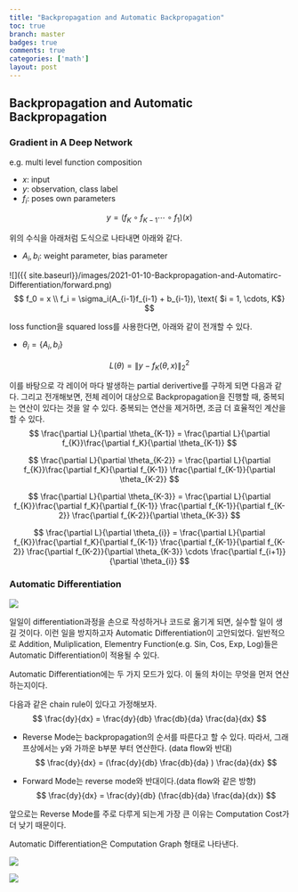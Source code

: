 ```yaml
---
title: "Backpropagation and Automatic Backpropagation"
toc: true
branch: master
badges: true
comments: true
categories: ['math']
layout: post
---
```




## Backpropagation and Automatic Backpropagation



### Gradient in A Deep Network

e.g. multi level function composition

- $x$: input
- $y$: observation, class label
- $f_i$: poses own  parameters

$$
y = (f_K \circ f_{K-1} \cdots \circ f_1)(x)
$$



위의 수식을 아래처럼 도식으로 나타내면 아래와 같다.

- $A_i, b_i$: weight parameter, bias parameter

![]({{ site.baseurl}}/images/2021-01-10-Backpropagation-and-Automatirc-Differentiation/forward.png)
$$
f_0 = x \\
f_i = \sigma_i(A_{i-1}f_{i-1} + b_{i-1}), \text{ $i = 1, \cdots, K$}
$$


loss function을 squared loss를 사용한다면, 아래와 같이 전개할 수 있다.

- $\theta_i =\{A_i, b_i \}$

$$
L(\theta) = \rVert y - f_K(\theta, x)\rVert^2_2
$$

이를 바탕으로 각 레이어 마다 발생하는 partial derivertive를 구하게 되면 다음과 같다. 그리고 전개해보면, 전체 레이어 대상으로 Backpropagation을 진행할 때, 중복되는 연산이 있다는 것을 알 수 있다. 중복되는 연산을 제거하면, 조금 더 효율적인 계산을 할 수 있다.
$$
\frac{\partial L}{\partial \theta_{K-1}} = \frac{\partial L}{\partial f_{K}}\frac{\partial f_K}{\partial \theta_{K-1}}
$$

$$
\frac{\partial L}{\partial \theta_{K-2}} = \frac{\partial L}{\partial f_{K}}\frac{\partial f_K}{\partial f_{K-1}} \frac{\partial f_{K-1}}{\partial \theta_{K-2}}
$$

$$
\frac{\partial L}{\partial \theta_{K-3}} = \frac{\partial L}{\partial f_{K}}\frac{\partial f_K}{\partial f_{K-1}} \frac{\partial f_{K-1}}{\partial f_{K-2}}  \frac{\partial f_{K-2}}{\partial \theta_{K-3}}
$$

$$
\frac{\partial L}{\partial \theta_{i}}  = \frac{\partial L}{\partial f_{K}}\frac{\partial f_K}{\partial f_{K-1}} \frac{\partial f_{K-1}}{\partial f_{K-2}}  \frac{\partial f_{K-2}}{\partial \theta_{K-3}} \cdots \frac{\partial f_{i+1}}{\partial \theta_{i}}
$$





### Automatic Differentiation

![](https://upload.wikimedia.org/wikipedia/commons/3/3c/AutomaticDifferentiationNutshell.png)

일일이 differentiation과정을 손으로 작성하거나 코드로 옮기게 되면, 실수할 일이 생길 것이다. 이런 일을 방지하고자 Automatic Differentiation이 고안되었다. 일반적으로 Addition, Muliplication, Elementry Function(e.g. Sin, Cos, Exp, Log)들은 Automatic Differentiation이 적용될 수 있다.

Automatic Differentiation에는 두 가지 모드가 있다.  이 둘의 차이는 무엇을 먼저 연산하는지이다.

다음과 같은 chain rule이 있다고 가정해보자.
$$
\frac{dy}{dx} = \frac{dy}{db}  \frac{db}{da}  \frac{da}{dx}
$$


- Reverse Mode는 backpropagation의 순서를 따른다고 할 수 있다. 따라서, 그래프상에서는 y와 가까운 b부분 부터 연산한다. (data flow와 반대)
  $$
  \frac{dy}{dx} = (\frac{dy}{db}  \frac{db}{da} ) \frac{da}{dx}
  $$
  

- Forward Mode는 reverse mode와 반대이다.(data flow와 같은 방향)
  $$
  \frac{dy}{dx} = \frac{dy}{db}  (\frac{db}{da}  \frac{da}{dx})
  $$



앞으로는 Reverse Mode를 주로 다루게 되는게 가장 큰 이유는 Computation Cost가 더 낮기 때문이다.

Automatic Differentiation은 Computation Graph 형태로 나타낸다.

![](https://upload.wikimedia.org/wikipedia/commons/a/a4/ForwardAccumulationAutomaticDifferentiation.png)

![](https://upload.wikimedia.org/wikipedia/commons/a/a0/ReverseaccumulationAD.png)

